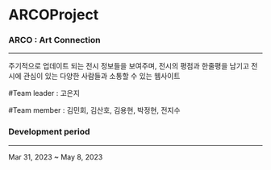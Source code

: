 # ARCOProject

### ARCO : Art Connection
***
주기적으로 업데이트 되는 전시 정보들을 보여주며, 전시의 평점과 한줄평을 남기고 전시에 관심이 있는 다양한 사람들과 소통할 수 있는 웹사이트 


#Team leader : 고은지

#Team member : 김민회, 김산호, 김용현, 박정현, 전지수






### Development period
***
Mar 31, 2023 ~ May 8, 2023 




